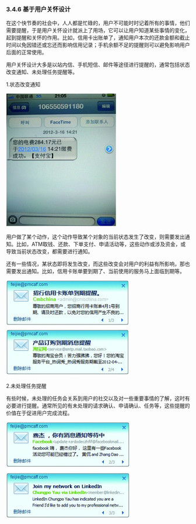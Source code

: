 ### 3.4.6 基于用户关怀设计

在这个快节奏的社会中，人人都是忙碌的，用户不可能时时记着所有的事情，他们需要提醒，于是用户关怀设计就派上了用场，它可以让用户知道某些事情的变化，起到提醒和关怀的作用。比如，信用卡出账单了，通知用户本次的还款金额和截止时间以免因错还或忘还而影响信用记录；手机余额不足的提醒则可以避免影响用户后面的正常使用。

用户关怀设计大多是以站内信、手机短信、邮件等途径进行提醒的，通常包括状态改变通知、未处理任务提醒等。

1.状态改变通知

![](images/image02024_jpeg)

用户做了某个动作，这个动作导致某个对象的当前状态发生了改变，则需要发出通知。比如，ATM取钱、还款、下单支付、申请活动等，这些动作或涉及资金，或导致当前状态改变，都需要进行通知。

还有一些情况，某状态即将发生改变，而这些改变会对用户的利益有所影响，那也需要发出通知。比如，信用卡账单要到期了、当前使用的服务马上面临到期等。

![](images/image02025_jpeg)

2.未处理任务提醒

有些时候，未处理的任务会关系到用户的社交以及对一些重要事情的了解，这时有必要进行提醒。通常所见的有未处理的请求确认、申请确认、任务等，这些提醒的价值在于促进用户完成流程。

![](images/image02026_jpeg)
